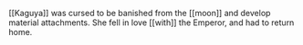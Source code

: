 [[Kaguya]] was cursed to be banished from the [[moon]] and develop material attachments. She fell in love [[with]] the Emperor, and had to return home.